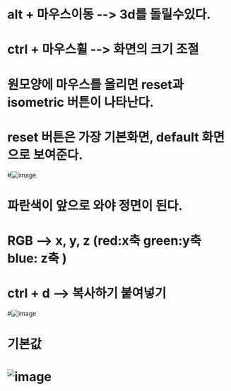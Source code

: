 # alt + 마우스이동 --> 3d를 돌릴수있다.
# ctrl + 마우스휠 --> 화면의 크기 조절

# 원모양에 마우스를 올리면 reset과 isometric 버튼이 나타난다. 
# reset 버튼은 가장 기본화면, default 화면으로 보여준다. 

#![image](https://github.com/kangsh2001/spline-memo/assets/163283929/a292db32-5048-459b-88fc-ed1dc3d19484)

# 파란색이 앞으로 와야 정면이 된다. 
# RGB --> x, y, z (red:x축 green:y축 blue: z축 ) 
# ctrl + d --> 복사하기 붙여넣기

#![image](https://github.com/kangsh2001/spline-memo/assets/163283929/b652552d-0db3-49b1-82ef-3ca9433a6cb8)

# 기본값
# ![image](https://github.com/kangsh2001/spline-memo/assets/163283929/9a41bcf9-7719-4291-a7c1-9dffc9fdb728)
